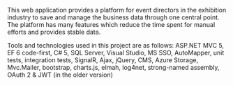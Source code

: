 This web application provides a platform for event directors in the exhibition industry to save and manage the business data through one central point. The platform has many features which reduce the time spent for manual efforts and provides stable data.

Tools and technologies used in this project are as follows:
ASP.NET MVC 5, EF 6 code-first, C# 5, SQL Server, Visual Studio, MS SSO, AutoMapper, unit tests, integration tests, SignalR, Ajax, jQuery, CMS, Azure Storage, Mvc.Mailer, bootstrap, charts.js, elmah, log4net, strong-named assembly, OAuth 2 & JWT (in the older version)
